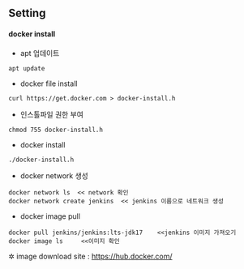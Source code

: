 
## Setting
#### docker install
- apt 업데이트
```Linux
apt update
```
- docker file install
```Linux
curl https://get.docker.com > docker-install.h
```
- 인스톨파일 권한 부여
```linux
chmod 755 docker-install.h
```
- docker install
```linux
./docker-install.h
```


- docker network 생성
```docker
docker network ls  << network 확인
docker network create jenkins  << jenkins 이름으로 네트워크 생성
```

- docker image pull
```docker
docker pull jenkins/jenkins:lts-jdk17    <<jenkins 이미지 가져오기
docker image ls     <<이미지 확인
```
  ✲ image download site : https://hub.docker.com/


